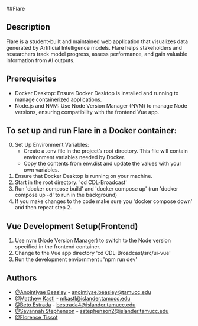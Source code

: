 ##Flare

## Description

Flare is a student-built and maintained web application that visualizes data generated by Artificial Intelligence models. Flare helps stakeholders and researchers track model progress, assess performance, and gain valuable information from AI outputs.

## Prerequisites
 - Docker Desktop: Ensure Docker Desktop is installed and running to manage containerized applications.
 - Node.js and NVM: Use Node Version Manager (NVM) to manage Node versions, ensuring compatibility with the frontend Vue app.

## To set up and run Flare in a Docker container:
0. Set Up Environment Variables:
    - Create a .env file in the project’s root directory. This file will contain environment variables needed by Docker.
    - Copy the contents from env.dist and update the values with your own variables.
1. Ensure that Docker Desktop is running on your machine.
2. Start in the root directory: 'cd CDL-Broadcast'
2. Run 'docker compose build' and 'docker compose up' (run 'docker compose up -d' to run in the background)
3. If you make changes to the code make sure you 'docker compose down' and then repeat step 2.

## Vue Development Setup(Frontend)
1. Use nvm (Node Version Manager) to switch to the Node version specified in the frontend container.
2. Change to the Vue app directory 'cd CDL-Broadcast/src/ui-vue'
3. Run the development enviornment : 'npm run dev'

## Authors
* [@Anointiyae Beasley](https://github.com/abeasley1722) - anointiyae.beasley@tamucc.edu
* [@Matthew Kastl](https://github.com/matdenkas) - mkastl@islander.tamucc.edu
* [@Beto Estrada](https://github.com/bestrada33) - bestrada4@islander.tamucc.edu
* [@Savannah Stephenson](https://github.com/lovelysandlonelys) - sstephenson2@islander.tamucc.edu
* [@Florence Tissot](https://github.com/ccftissot)


